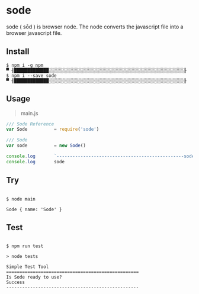# sode

sode ( sōd ) is browser node. The node converts the javascript file into a browser javascript file.

## Install

```shell
$ npm i -g npm
▀ ╢█████████████░░░░░░░░░░░░░░░░░░░░░░░░░░░░░░░░░░░░░░░░░░░░░░░░░░░╟
$ npm i --save sode
▀ ╢█████████████░░░░░░░░░░░░░░░░░░░░░░░░░░░░░░░░░░░░░░░░░░░░░░░░░░░╟
```

## Usage

> main.js

```js
/// Sode Reference
var Sode          = require('sode')

/// Sode
var sode          = new Sode()

console.log       `------------------------------------------------sode`
console.log       sode

```

## Try

```shell

$ node main

Sode { name: 'Sode' }

```

## Test

```shell

$ npm run test

> node tests

Simple Test Tool
==================================================
Is Sode ready to use?
Success
--------------------------------------------------

```
